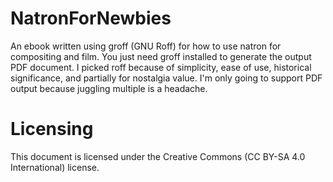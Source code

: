# NatronForNewbies
An ebook written using groff (GNU Roff) for how to use natron for compositing and film. You just need groff installed to generate the output PDF document.
I picked roff because of simplicity, ease of use, historical significance, and partially for nostalgia value. I'm only going to support
PDF output because juggling multiple is a headache.

# Licensing
This document is licensed under the Creative Commons (CC BY-SA 4.0 International) license.
